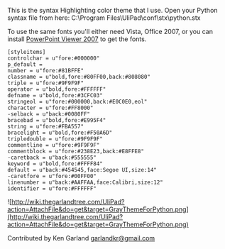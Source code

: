 This is the syntax Highlighting color theme that I use. Open your Python syntax file from here: C:\Program Files\UliPad\conf\stx\python.stx

To use the same fonts you'll either need Vista, Office 2007, or you can install [PowerPoint Viewer 2007](http://www.microsoft.com/downloads/details.aspx?familyid=048DC840-14E1-467D-8DCA-19D2A8FD7485&displaylang=en) to get the fonts.

```
[styleitems]
controlchar = u"fore:#000000"
p_default = 
number = u"fore:#81BFFE"
classname = u"bold,fore:#80FF00,back:#808080"
triple = u"fore:#9F9F9F"
operator = u"bold,fore:#FFFFFF"
defname = u"bold,fore:#3CFC03"
stringeol = u"fore:#000000,back:#E0C0E0,eol"
character = u"fore:#FF8000"
-selback = u"back:#0080FF"
bracebad = u"bold,fore:#E995F4"
string = u"fore:#FBA557"
bracelight = u"bold,fore:#F50A6D"
tripledouble = u"fore:#9F9F9F"
commentline = u"fore:#9F9F9F"
commentblock = u"fore:#238E23,back:#E8FFE8"
-caretback = u"back:#555555"
keyword = u"bold,fore:#FFFF84"
default = u"back:#454545,face:Segoe UI,size:14"
-caretfore = u"fore:#00FF00"
linenumber = u"back:#AAFFAA,face:Calibri,size:12"
identifier = u"fore:#FFFFFF"
```

![http://wiki.thegarlandtree.com/UliPad?action=AttachFile&do=get&target=GrayThemeForPython.png](http://wiki.thegarlandtree.com/UliPad?action=AttachFile&do=get&target=GrayThemeForPython.png)

Contributed by Ken Garland <garlandkr@gmail.com>